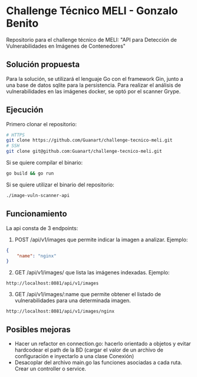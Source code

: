 # Challenge Técnico MELI - Gonzalo Benito
Repositorio para el challenge técnico de MELI: "API para Detección de Vulnerabilidades en Imágenes de Contenedores"

## Solución propuesta
Para la solución, se utilizará el lenguaje Go con el framework Gin, junto a una base de datos sqlite para la persistencia. Para realizar el análisis de vulnerabilidades en las imágenes docker, se optó por el scanner Grype.

## Ejecución
Primero clonar el repositorio:
```bash
# HTTPS
git clone https://github.com/Guanart/challenge-tecnico-meli.git
# SSH
git clone git@github.com:Guanart/challenge-tecnico-meli.git
```
Si se quiere compilar el binario:
```bash
go build && go run
```
Si se quiere utilizar el binario del repositorio:
```bash
./image-vuln-scanner-api
```

## Funcionamiento
La api consta de 3 endpoints: 
1. POST /api/v1/images que permite indicar la imagen a analizar. Ejemplo:
```json
{
    "name": "nginx"
}
```
2. GET /api/v1/images/ que lista las imágenes indexadas. Ejemplo:
```
http://localhost:8081/api/v1/images
```
3. GET /api/v1/images/:name que permite obtener el listado de vulnerabilidades para una determinada imagen.
```
http://localhost:8081/api/v1/images/nginx
```

## Posibles mejoras
- Hacer un refactor en connection.go: hacerlo orientado a objetos y evitar hardcodear el path de la BD (cargar el valor de un archivo de configuración e inyectarlo a una clase Conexión)
- Desacoplar del archivo main.go las funciones asociadas a cada ruta. Crear un controller o service.